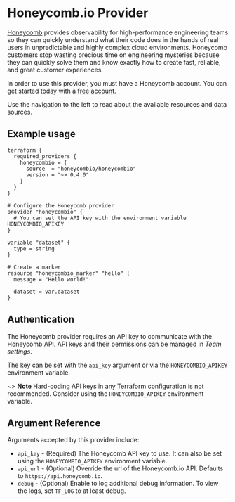 # Honeycomb.io Provider

[Honeycomb](https://honeycomb.io) provides observability for high-performance engineering teams so they can quickly understand what their code does in the hands of real users in unpredictable and highly complex cloud environments.
Honeycomb customers stop wasting precious time on engineering mysteries because they can quickly solve them and know exactly how to create fast, reliable, and great customer experiences.

In order to use this provider, you must have a Honeycomb account. You can get started today with a [free account](http://ui.honeycomb.io/signup?&utm_source=terraform&utm_medium=partner&utm_campaign=signup&utm_keyword=&utm_content=free-product-signup).

Use the navigation to the left to read about the available resources and data sources.

## Example usage

```hcl
terraform {
  required_providers {
    honeycombio = {
      source  = "honeycombio/honeycombio"
      version = "~> 0.4.0"
    }
  }
}

# Configure the Honeycomb provider
provider "honeycombio" {
  # You can set the API key with the environment variable HONEYCOMBIO_APIKEY
}

variable "dataset" {
  type = string
}

# Create a marker
resource "honeycombio_marker" "hello" {
  message = "Hello world!"

  dataset = var.dataset
}
```

## Authentication

The Honeycomb provider requires an API key to communicate with the Honeycomb API. API keys and their permissions can be managed in _Team settings_.

The key can be set with the `api_key` argument or via the `HONEYCOMBIO_APIKEY` environment variable.

~> **Note** Hard-coding API keys in any Terraform configuration is not recommended. Consider using the `HONEYCOMBIO_APIKEY` environment variable.

## Argument Reference

Arguments accepted by this provider include:

* `api_key` - (Required) The Honeycomb API key to use. It can also be set using the `HONEYCOMBIO_APIKEY` environment variable.
* `api_url` - (Optional) Override the url of the Honeycomb.io API. Defaults to `https://api.honeycomb.io`.
* `debug` - (Optional) Enable to log additional debug information. To view the logs, set `TF_LOG` to at least debug.

